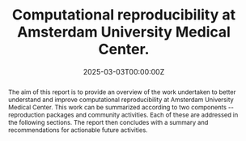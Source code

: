 ---
abstract: The aim of this report is to provide an overview of the work undertaken to better understand and improve computational reproducibility at Amsterdam University Medical Center. This work can be summarized according to two components -- reproduction packages and community activities. Each of these are addressed in the following sections. The report then concludes with a summary and recommendations for actionable future activities.
authors:
- Samuel Langton
- Thomas Pronk
date: "2025-03-03T00:00:00Z"
doi: ""
featured: false
image:
  focal_point: ""
  preview_only: true
projects:
- internal-project
publication: "Zenodo"
publication_short: ""
publication_types:
- "1"
publishDate: "2025-03-03T00:00:00Z"
summary: A report for Amsterdam University Medical Center exploring computational reproducibility at the organisation.
tags:
- reproducibility
- R
- medical
- AUMC
title: Computational reproducibility at Amsterdam University Medical Center.
url_pdf: https://zenodo.org/records/15095022
---